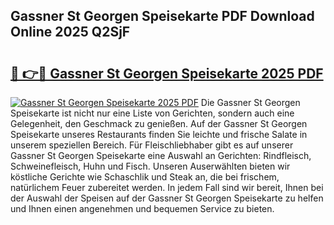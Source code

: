 ## Gassner St Georgen Speisekarte PDF Download Online 2025 Q2SjF

# <h2><a href="http://gcbbwr.nevu.top/?p=Gassner+St+Georgen+Speisekarte">🔗 👉🔴 Gassner St Georgen Speisekarte 2025 PDF</a></h2>

[![Gassner St Georgen Speisekarte 2025 PDF](https://i.imgur.com/dBaPXMq.png)](http://gcbbwr.nevu.top/?p=Gassner+St+Georgen+Speisekarte)
Die Gassner St Georgen Speisekarte ist nicht nur eine Liste von Gerichten, sondern auch eine Gelegenheit, den Geschmack zu genießen. Auf der Gassner St Georgen Speisekarte unseres Restaurants finden Sie leichte und frische Salate in unserem speziellen Bereich. Für Fleischliebhaber gibt es auf unserer Gassner St Georgen Speisekarte eine Auswahl an Gerichten: Rindfleisch, Schweinefleisch, Huhn und Fisch. Unseren Auserwählten bieten wir köstliche Gerichte wie Schaschlik und Steak an, die bei frischem, natürlichem Feuer zubereitet werden. In jedem Fall sind wir bereit, Ihnen bei der Auswahl der Speisen auf der Gassner St Georgen Speisekarte zu helfen und Ihnen einen angenehmen und bequemen Service zu bieten.
